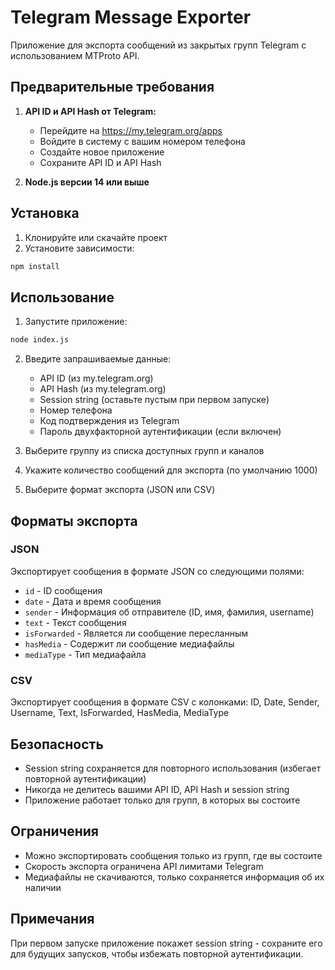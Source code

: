 # Telegram Message Exporter

Приложение для экспорта сообщений из закрытых групп Telegram с использованием MTProto API.

## Предварительные требования

1. **API ID и API Hash от Telegram:**
   - Перейдите на https://my.telegram.org/apps
   - Войдите в систему с вашим номером телефона
   - Создайте новое приложение
   - Сохраните API ID и API Hash

2. **Node.js версии 14 или выше**

## Установка

1. Клонируйте или скачайте проект
2. Установите зависимости:
```bash
npm install
```

## Использование

1. Запустите приложение:
```bash
node index.js
```

2. Введите запрашиваемые данные:
   - API ID (из my.telegram.org)
   - API Hash (из my.telegram.org)
   - Session string (оставьте пустым при первом запуске)
   - Номер телефона
   - Код подтверждения из Telegram
   - Пароль двухфакторной аутентификации (если включен)

3. Выберите группу из списка доступных групп и каналов

4. Укажите количество сообщений для экспорта (по умолчанию 1000)

5. Выберите формат экспорта (JSON или CSV)

## Форматы экспорта

### JSON
Экспортирует сообщения в формате JSON со следующими полями:
- `id` - ID сообщения
- `date` - Дата и время сообщения
- `sender` - Информация об отправителе (ID, имя, фамилия, username)
- `text` - Текст сообщения
- `isForwarded` - Является ли сообщение пересланным
- `hasMedia` - Содержит ли сообщение медиафайлы
- `mediaType` - Тип медиафайла

### CSV
Экспортирует сообщения в формате CSV с колонками:
ID, Date, Sender, Username, Text, IsForwarded, HasMedia, MediaType

## Безопасность

- Session string сохраняется для повторного использования (избегает повторной аутентификации)
- Никогда не делитесь вашими API ID, API Hash и session string
- Приложение работает только для групп, в которых вы состоите

## Ограничения

- Можно экспортировать сообщения только из групп, где вы состоите
- Скорость экспорта ограничена API лимитами Telegram
- Медиафайлы не скачиваются, только сохраняется информация об их наличии

## Примечания

При первом запуске приложение покажет session string - сохраните его для будущих запусков, чтобы избежать повторной аутентификации.